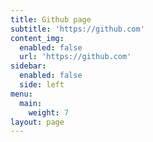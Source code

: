 ```yaml
---
title: Github page
subtitle: 'https://github.com'
content_img:
  enabled: false
  url: 'https://github.com'
sidebar:
  enabled: false
  side: left
menu:
  main:
    weight: 7
layout: page
---
```


